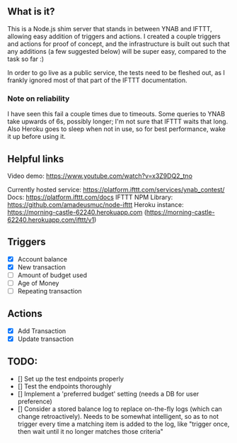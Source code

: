## What is it?

This is a Node.js shim server that stands in between YNAB and IFTTT, allowing easy addition of triggers and actions. I created a couple triggers and actions for proof of concept, and the infrastructure is built out such that any additions (a few suggested below) will be super easy, compared to the task so far :)

In order to go live as a public service, the tests need to be fleshed out, as I frankly ignored most of that part of the IFTTT documentation.

### Note on reliability

I have seen this fail a couple times due to timeouts. Some queries to YNAB take upwards of 6s, possibly longer; I'm not sure that IFTTT waits that long. Also Heroku goes to sleep when not in use, so for best performance, wake it up before using it.

## Helpful links

Video demo: https://www.youtube.com/watch?v=x3Z9DQ2_tno

Currently hosted service: https://platform.ifttt.com/services/ynab_contest/
Docs: https://platform.ifttt.com/docs
IFTTT NPM Library: https://github.com/amadeusmuc/node-ifttt
Heroku instance: https://morning-castle-62240.herokuapp.com (https://morning-castle-62240.herokuapp.com/ifttt/v1)


## Triggers

- [x] Account balance
- [x] New transaction
- [ ] Amount of budget used
- [ ] Age of Money
- [ ] Repeating transaction

## Actions

- [x] Add Transaction
- [x] Update transaction

## TODO:

- [] Set up the test endpoints properly
- [] Test the endpoints thoroughly
- [] Implement a 'preferred budget' setting (needs a DB for user preference)
- [] Consider a stored balance log to replace on-the-fly logs (which can change retroactively). Needs to be somewhat intelligent, so as to not trigger every time a matching item is added to the log, like "trigger once, then wait until it no longer matches those criteria"
